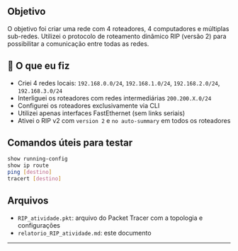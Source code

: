 ## Objetivo

O objetivo foi criar uma rede com 4 roteadores, 4 computadores e múltiplas sub-redes. Utilizei o protocolo de roteamento dinâmico RIP (versão 2) para possibilitar a comunicação entre todas as redes.

## 🔧 O que eu fiz

- Criei 4 redes locais: `192.168.0.0/24`, `192.168.1.0/24`, `192.168.2.0/24`, `192.168.3.0/24`
- Interliguei os roteadores com redes intermediárias `200.200.X.0/24`
- Configurei os roteadores exclusivamente via CLI
- Utilizei apenas interfaces FastEthernet (sem links seriais)
- Ativei o RIP v2 com `version 2` e `no auto-summary` em todos os roteadores


## Comandos úteis para testar

```bash
show running-config
show ip route
ping [destino]
tracert [destino]
```

## Arquivos

- `RIP_atividade.pkt`: arquivo do Packet Tracer com a topologia e configurações
- `relatorio_RIP_atividade.md`: este documento

---
